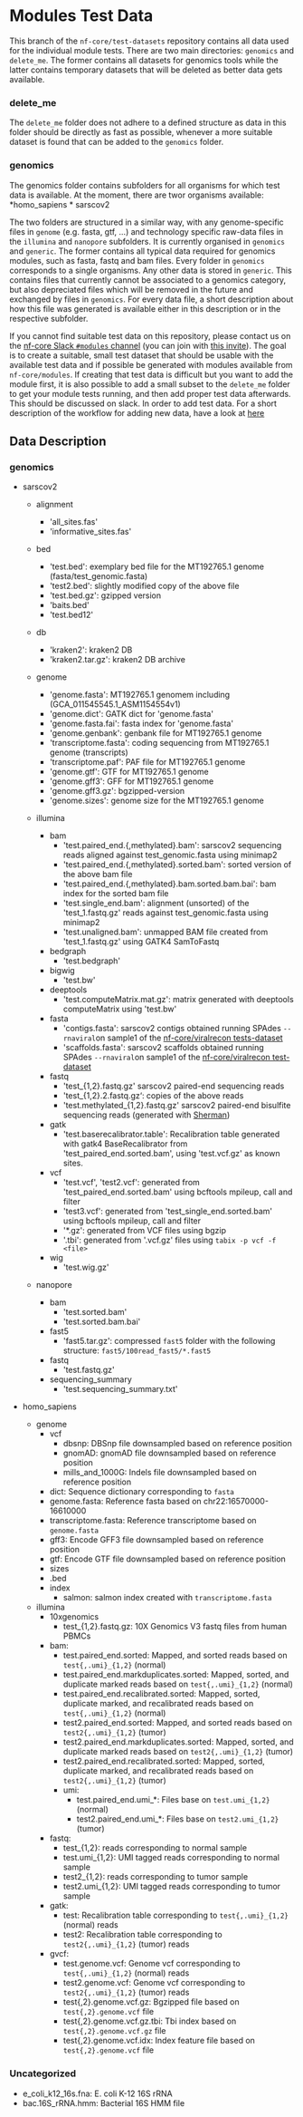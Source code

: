 # Modules Test Data

This branch of the `nf-core/test-datasets` repository contains all data used for the individual module tests.
There are two main directories: `genomics` and `delete_me`. The former contains all datasets for genomics tools while the latter contains temporary datasets that will be deleted as better data gets available.

### delete_me

The `delete_me` folder does not adhere to a defined structure as data in this folder should be directly as fast as possible, whenever a more suitable dataset is found that can be added to the `genomics` folder.

### genomics

The genomics folder contains subfolders for all organisms for which test data is available. At the moment, there are twor organisms available:
    *homo_sapiens
    * sarscov2

The two folders are structured in a similar way, with any genome-specific files in `genome` (e.g. fasta, gtf, ...) and technology specific raw-data files
in the `illumina` and `nanopore` subfolders.
It is currently organised in `genomics` and `generic`. The former contains all typical data required for genomics modules, such as fasta, fastq and bam files. Every folder in `genomics` corresponds to a single organisms. Any other data is stored in `generic`. This contains files that currently cannot be associated to a genomics category, but also depreciated files which will be removed in the future and exchanged by files in `genomics`. For every data file, a short description about how this file was generated is available either in this description or in the respective subfolder.

If you cannot find suitable test data on this repository, please contact us on the [nf-core Slack `#modules` channel](https://nfcore.slack.com/channels/modules) (you can join with [this invite](https://nf-co.re/join/slack)). The goal is to create a suitable, small test dataset that should be usable with the available test data and if possible be generated with modules available from `nf-core/modules`. If creating that test data is difficult but you want to add the module first, it is also possible to add a small subset to the `delete_me` folder to get your module tests running, and then add proper test data afterwards. This should be discussed on slack. In order to add test data. For a short description of the workflow for adding new data, have a look at [here](docs/ADD_NEW_DATA.md)

## Data Description

### genomics

* sarscov2
  * alignment
    * 'all_sites.fas'
    * 'informative_sites.fas'
  * bed
    * 'test.bed': exemplary bed file for the MT192765.1 genome (fasta/test_genomic.fasta)
    * 'test2.bed': slightly modified copy of the above file
    * 'test.bed.gz': gzipped version
    * 'baits.bed'
    * 'test.bed12'
  * db
    * 'kraken2': kraken2 DB
    * 'kraken2.tar.gz': kraken2 DB archive
  * genome
    * 'genome.fasta': MT192765.1 genomem including (GCA_011545545.1_ASM1154554v1)
    * 'genome.dict': GATK dict for 'genome.fasta'
    * 'genome.fasta.fai': fasta index for 'genome.fasta'
    * 'genome.genbank': genbank file for MT192765.1 genome
    * 'transcriptome.fasta': coding sequencing from MT192765.1 genome (transcripts)
    * 'transcriptome.paf': PAF file for MT192765.1  genome
    * 'genome.gtf': GTF for MT192765.1 genome
    * 'genome.gff3': GFF for MT192765.1 genome
    * 'genome.gff3.gz': bgzipped-version
    * 'genome.sizes': genome size for the MT192765.1 genome

  * illumina
    * bam
      * 'test.paired_end.{,methylated}.bam': sarscov2 sequencing reads aligned against test_genomic.fasta using minimap2
      * 'test.paired_end.{,methylated}.sorted.bam': sorted version of the above bam file
      * 'test.paired_end.{,methylated}.bam.sorted.bam.bai': bam index for the sorted bam file
      * 'test.single_end.bam': alignment (unsorted) of the 'test_1.fastq.gz' reads against test_genomic.fasta using minimap2
      * 'test.unaligned.bam': unmapped BAM file created from 'test_1.fastq.gz' using GATK4 SamToFastq
    * bedgraph
      * 'test.bedgraph'
    * bigwig
      * 'test.bw'
    * deeptools
      * 'test.computeMatrix.mat.gz': matrix generated with deeptools computeMatrix using 'test.bw'
    * fasta
      * 'contigs.fasta': sarscov2 contigs obtained running SPAdes `--rnaviral`on sample1 of the [nf-core/viralrecon tests-dataset](https://github.com/nf-core/test-datasets/tree/viralrecon/illumina/amplicon)
      * 'scaffolds.fasta': sarscov2 scaffolds obtained running SPAdes `--rnaviral`on sample1 of the [nf-core/viralrecon test-dataset](https://github.com/nf-core/test-datasets/tree/viralrecon/illumina/amplicon)
    * fastq
      * 'test_{1,2}.fastq.gz' sarscov2 paired-end sequencing reads
      * 'test_{1,2}.2.fastq.gz‘: copies of the above reads
      * 'test.methylated_{1,2}.fastq.gz' sarscov2 paired-end bisulfite sequencing reads (generated with [Sherman](https://github.com/FelixKrueger/Sherman))
    * gatk
      * 'test.baserecalibrator.table': Recalibration table generated with gatk4 BaseRecalibrator from 'test_paired_end.sorted.bam', using 'test.vcf.gz' as known sites.
    * vcf
      * 'test.vcf', 'test2.vcf': generated from 'test_paired_end.sorted.bam' using bcftools mpileup, call and filter
      * 'test3.vcf': generated from 'test_single_end.sorted.bam' using bcftools mpileup, call and filter
      * '*.gz': generated from VCF files using bgzip
      * '.tbi': generated from '.vcf.gz' files using `tabix -p vcf -f <file>`
    * wig
      * 'test.wig.gz'
  * nanopore
    * bam
      * 'test.sorted.bam'
      * 'test.sorted.bam.bai'
    * fast5
      * 'fast5.tar.gz': compressed `fast5` folder with the following structure: `fast5/100read_fast5/*.fast5`
    * fastq
      * 'test.fastq.gz'
    * sequencing_summary
      * 'test.sequencing_summary.txt'

* homo_sapiens
  * genome
    * vcf
      * dbsnp: DBSnp file downsampled based on reference position
      * gnomAD: gnomAD file downsampled based on reference position
      * mills_and_1000G: Indels file downsampled based on reference position
    * dict: Sequence dictionary corresponding to `fasta`
    * genome.fasta: Reference fasta based on chr22:16570000-16610000
    * transcriptome.fasta: Reference transcriptome based on `genome.fasta`
    * gff3: Encode GFF3 file downsampled based on reference position
    * gtf: Encode GTF file downsampled based on reference position
    * sizes
    * .bed
    * index
      * salmon: salmon index created with `transcriptome.fasta`
  * illumina
    * 10xgenomics
      * test_{1,2}.fastq.gz: 10X Genomics V3 fastq files from human PBMCs
    * bam:
      * test.paired_end.sorted: Mapped, and sorted reads based on `test{,.umi}_{1,2}` (normal)
      * test.paired_end.markduplicates.sorted: Mapped, sorted, and duplicate marked reads based on `test{,.umi}_{1,2}` (normal)
      * test.paired_end.recalibrated.sorted: Mapped, sorted, duplicate marked, and recalibrated reads based on `test{,.umi}_{1,2}` (normal)
      * test2.paired_end.sorted: Mapped, and sorted reads based on `test2{,.umi}_{1,2}` (tumor)
      * test2.paired_end.markduplicates.sorted: Mapped, sorted, and duplicate marked reads based on `test2{,.umi}_{1,2}` (tumor)
      * test2.paired_end.recalibrated.sorted: Mapped, sorted, duplicate marked, and recalibrated reads based on `test2{,.umi}_{1,2}` (tumor)
      * umi:
        * test.paired_end.umi_*: Files base on  `test.umi_{1,2}` (normal)
        * test2.paired_end.umi_*: Files base on  `test2.umi_{1,2}` (tumor)
    * fastq:
      * test_{1,2}: reads corresponding to normal sample
      * test.umi_{1,2}: UMI tagged reads corresponding to normal sample
      * test2_{1,2}: reads corresponding to tumor sample
      * test2.umi_{1,2}: UMI tagged reads corresponding to tumor sample
    * gatk:
      * test: Recalibration table corresponding to `test{,.umi}_{1,2}` (normal) reads
      * test2: Recalibration table corresponding to `test2{,.umi}_{1,2}` (tumor) reads
    * gvcf:
      * test.genome.vcf: Genome vcf corresponding to `test{,.umi}_{1,2}` (normal) reads
      * test2.genome.vcf: Genome vcf corresponding to `test2{,.umi}_{1,2}` (tumor) reads
      * test{,2}.genome.vcf.gz: Bgzipped file based on `test{,2}.genome.vcf` file
      * test{,2}.genome.vcf.gz.tbi: Tbi index based on `test{,2}.genome.vcf.gz` file
      * test{,2}.genome.vcf.idx: Index feature file based on `test{,2}.genome.vcf` file


### Uncategorized

* e_coli_k12_16s.fna: E. coli K-12 16S rRNA
* bac.16S_rRNA.hmm: Bacterial 16S HMM file
